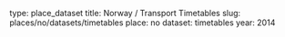 type: place_dataset
title: Norway / Transport Timetables
slug: places/no/datasets/timetables
place: no
dataset: timetables
year: 2014
